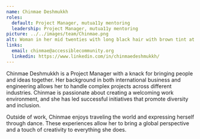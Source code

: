 ```yaml
---
name: Chinmae Deshmukkh
roles:
  default: Project Manager, mutua11y mentoring
  leadership: Project Manager, mutua11y mentoring
picture: ../../images/team/Chinmae.png
alt: Woman in her mid twenties with long black hair with brown tint at the end  and brown eyes.
links:
  email: chinmae@accessiblecommunity.org
  linkedin: https://www.linkedin.com/in/chinmaedeshmukkh/
---
```


Chinmae Deshmukkh is a Project Manager with a knack for bringing people and ideas together. Her background in both international business and engineering allows her to handle complex projects across different industries. Chinmae is passionate about creating a welcoming work environment, and she has led successful initiatives that promote diversity and inclusion.

Outside of work, Chinmae enjoys traveling the world and expressing herself through dance. These experiences allow her to bring a global perspective and a touch of creativity to everything she does.

